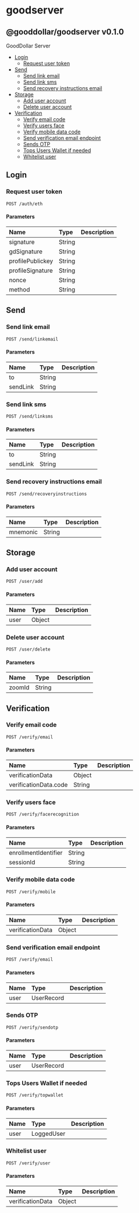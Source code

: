 # goodserver

## @gooddollar/goodserver v0.1.0

GoodDollar Server

* [Login](./#login)
  * [Request user token](./#request-user-token)
* [Send](./#send)
  * [Send link email](./#send-link-email)
  * [Send link sms](./#send-link-sms)
  * [Send recovery instructions email](./#send-recovery-instructions-email)
* [Storage](./#storage)
  * [Add user account](./#add-user-account)
  * [Delete user account](./#delete-user-account)
* [Verification](./#verification)
  * [Verify email code](./#verify-email-code)
  * [Verify users face](./#verify-users-face)
  * [Verify mobile data code](./#verify-mobile-data-code)
  * [Send verification email endpoint](./#send-verification-email-endpoint)
  * [Sends OTP](./#sends-otp)
  * [Tops Users Wallet if needed](./#tops-users-wallet-if-needed)
  * [Whitelist user](./#whitelist-user)

## Login

### Request user token

```text
POST /auth/eth
```

#### Parameters

| Name | Type | Description |
| :--- | :--- | :--- |
| signature | String |  |
| gdSignature | String |  |
| profilePublickey | String |  |
| profileSignature | String |  |
| nonce | String |  |
| method | String |  |

## Send

### Send link email

```text
POST /send/linkemail
```

#### Parameters

| Name | Type | Description |
| :--- | :--- | :--- |
| to | String |  |
| sendLink | String |  |

### Send link sms

```text
POST /send/linksms
```

#### Parameters

| Name | Type | Description |
| :--- | :--- | :--- |
| to | String |  |
| sendLink | String |  |

### Send recovery instructions email

```text
POST /send/recoveryinstructions
```

#### Parameters

| Name | Type | Description |
| :--- | :--- | :--- |
| mnemonic | String |  |

## Storage

### Add user account

```text
POST /user/add
```

#### Parameters

| Name | Type | Description |
| :--- | :--- | :--- |
| user | Object |  |

### Delete user account

```text
POST /user/delete
```

#### Parameters

| Name | Type | Description |
| :--- | :--- | :--- |
| zoomId | String |  |

## Verification

### Verify email code

```text
POST /verify/email
```

#### Parameters

| Name | Type | Description |
| :--- | :--- | :--- |
| verificationData | Object |  |
| verificationData.code | String |  |

### Verify users face

```text
POST /verify/facerecognition
```

#### Parameters

| Name | Type | Description |
| :--- | :--- | :--- |
| enrollmentIdentifier | String |  |
| sessionId | String |  |

### Verify mobile data code

```text
POST /verify/mobile
```

#### Parameters

| Name | Type | Description |
| :--- | :--- | :--- |
| verificationData | Object |  |

### Send verification email endpoint

```text
POST /verify/email
```

#### Parameters

| Name | Type | Description |
| :--- | :--- | :--- |
| user | UserRecord |  |

### Sends OTP

```text
POST /verify/sendotp
```

#### Parameters

| Name | Type | Description |
| :--- | :--- | :--- |
| user | UserRecord |  |

### Tops Users Wallet if needed

```text
POST /verify/topwallet
```

#### Parameters

| Name | Type | Description |
| :--- | :--- | :--- |
| user | LoggedUser |  |

### Whitelist user

```text
POST /verify/user
```

#### Parameters

| Name | Type | Description |
| :--- | :--- | :--- |
| verificationData | Object |  |

